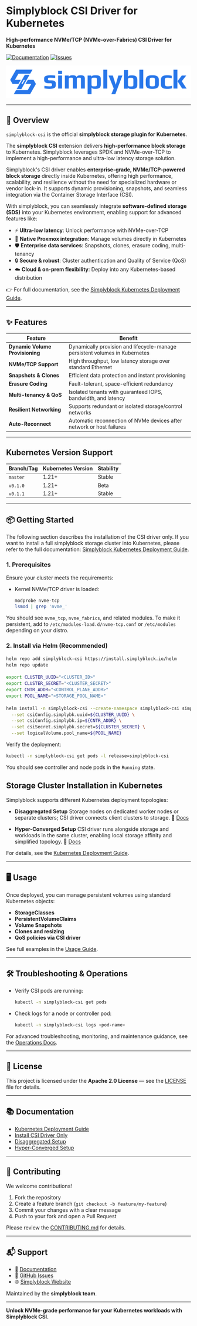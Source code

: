 # Simplyblock CSI Driver for Kubernetes

**High-performance NVMe/TCP (NVMe-over-Fabrics) CSI Driver for Kubernetes**

[![Documentation](https://img.shields.io/badge/Docs-simplyblock-blue)](https://docs.simplyblock.io/latest/deployments/kubernetes/) [![Issues](https://img.shields.io/github/issues/simplyblock/simplyblock-csi)](https://github.com/simplyblock/simplyblock-csi/issues)

![](assets/simplyblock-logo.svg)

---

## 🚀 Overview

`simplyblock-csi` is the official **simplyblock storage plugin for Kubernetes**. 

The **simplyblock CSI** extension delivers **high-performance block storage** to Kubernetes. Simplyblock leverages SPDK and NVMe-over-TCP
to implement a high-performance and ultra-low latency storage solution.

Simplyblock's CSI driver enables **enterprise-grade, NVMe/TCP-powered block storage** directly inside Kubernetes, offering high performance,
scalability, and resilience without the need for specialized hardware or vendor lock-in. It supports dynamic provisioning, snapshots, and
seamless integration via the Container Storage Interface (CSI).

With simplyblock, you can seamlessly integrate **software-defined storage (SDS)** into your Kubernetes environment, enabling support for
advanced features like:

- ⚡ **Ultra-low latency**: Unlock performance with NVMe-over-TCP
- 🧩 **Native Proxmox integration**: Manage volumes directly in Kubernetes
- 🛡️ **Enterprise data services**: Snapshots, clones, erasure coding, multi-tenancy
- 🔒 **Secure & robust**: Cluster authentication and Quality of Service (QoS)
- ☁️ **Cloud & on-prem flexibility**: Deploy into any Kubernetes-based distribution

👉 For full documentation, see the [Simplyblock Kubernetes Deployment Guide](https://docs.simplyblock.io/latest/deployments/kubernetes/).

---

## ✨ Features

| Feature                           | Benefit                                                                 |
|----------------------------------|-------------------------------------------------------------------------|
| **Dynamic Volume Provisioning**   | Dynamically provision and lifecycle-manage persistent volumes in Kubernetes |
| **NVMe/TCP Support**              | High throughput, low latency storage over standard Ethernet              |
| **Snapshots & Clones**           | Efficient data protection and instant provisioning                      |
| **Erasure Coding**                | Fault-tolerant, space-efficient redundancy                             |
| **Multi-tenancy & QoS**          | Isolated tenants with guaranteed IOPS, bandwidth, and latency           |
| **Resilient Networking**         | Supports redundant or isolated storage/control networks                  |
| **Auto-Reconnect**               | Automatic reconnection of NVMe devices after network or host failures   |

---

## Kubernetes Version Support

| Branch/Tag     | Kubernetes Version | Stability |
|----------------|--------------------|-----------|
| `master`       | 1.21+              | Stable    |
| `v0.1.0`       | 1.21+              | Beta      |
| `v0.1.1`       | 1.21+              | Stable    |

---

## 📦 Getting Started

The following section describes the installation of the CSI driver only. If you want to install a full simplyblock storage cluster into Kubernetes, please refer to the full documentation: [Simplyblock Kubernetes Deployment Guide](https://docs.simplyblock.io/latest/deployments/kubernetes/).

### 1. Prerequisites

Ensure your cluster meets the requirements:

- Kernel NVMe/TCP driver is loaded:

  ```bash
  modprobe nvme-tcp
  lsmod | grep 'nvme_'
  ```

You should see `nvme_tcp`, `nvme_fabrics`, and related modules.
To make it persistent, add to `/etc/modules-load.d/nvme-tcp.conf` or `/etc/modules` depending on your distro.

### 2. Install via Helm (Recommended)

```bash
helm repo add simplyblock-csi https://install.simplyblock.io/helm
helm repo update

export CLUSTER_UUID="<CLUSTER_ID>"
export CLUSTER_SECRET="<CLUSTER_SECRET>"
export CNTR_ADDR="<CONTROL_PLANE_ADDR>"
export POOL_NAME="<STORAGE_POOL_NAME>"

helm install -n simplyblock-csi --create-namespace simplyblock-csi simplyblock-csi/spdk-csi \
  --set csiConfig.simplybk.uuid=${CLUSTER_UUID} \
  --set csiConfig.simplybk.ip=${CNTR_ADDR} \
  --set csiSecret.simplybk.secret=${CLUSTER_SECRET} \
  --set logicalVolume.pool_name=${POOL_NAME}
```

Verify the deployment:

```bash
kubectl -n simplyblock-csi get pods -l release=simplyblock-csi
```

You should see controller and node pods in the `Running` state.

## Storage Cluster Installation in Kubernetes

Simplyblock supports different Kubernetes deployment topologies:

* **Disaggregated Setup**
  Storage nodes on dedicated worker nodes or separate clusters; CSI driver connects client clusters to storage.
  📖 [Docs](https://docs.simplyblock.io/latest/deployments/kubernetes/k8s-disaggregated/)

* **Hyper-Converged Setup**
  CSI driver runs alongside storage and workloads in the same cluster, enabling local storage affinity and simplified topology.
  📖 [Docs](https://docs.simplyblock.io/latest/deployments/kubernetes/k8s-hyperconverged/)

For details, see the [Kubernetes Deployment Guide](https://docs.simplyblock.io/latest/deployments/kubernetes/).

---

## 🖥️ Usage

Once deployed, you can manage persistent volumes using standard Kubernetes objects:

* **StorageClasses**
* **PersistentVolumeClaims**
* **Volume Snapshots**
* **Clones and resizing**
* **QoS policies via CSI driver**

See full examples in the [Usage Guide](https://docs.simplyblock.io/latest/usage/simplyblock-csi/).

---

## 🛠️ Troubleshooting & Operations

* Verify CSI pods are running:

  ```bash
  kubectl -n simplyblock-csi get pods
  ```
* Check logs for a node or controller pod:

  ```bash
  kubectl -n simplyblock-csi logs <pod-name>
  ```

For advanced troubleshooting, monitoring, and maintenance guidance, see the [Operations Docs](https://docs.simplyblock.io/25.7.1/usage/simplyblock-csi/).

---

## 📄 License

This project is licensed under the **Apache 2.0 License** — see the [LICENSE](LICENSE) file for details.

---

## 📚 Documentation

* [Kubernetes Deployment Guide](https://docs.simplyblock.io/latest/deployments/kubernetes/)
* [Install CSI Driver Only](https://docs.simplyblock.io/latest/deployments/kubernetes/install-csi/)
* [Disaggregated Setup](https://docs.simplyblock.io/latest/deployments/kubernetes/k8s-disaggregated/)
* [Hyper-Converged Setup](https://docs.simplyblock.io/latest/deployments/kubernetes/k8s-hyperconverged/)

---

## 🤝 Contributing

We welcome contributions!

1. Fork the repository
2. Create a feature branch (`git checkout -b feature/my-feature`)
3. Commit your changes with a clear message
4. Push to your fork and open a Pull Request

Please review the [CONTRIBUTING.md](CONTRIBUTING.md) for details.

---

## 📬 Support

* 📖 [Documentation](https://docs.simplyblock.io/latest/deployments/kubernetes/)
* 🐞 [GitHub Issues](https://github.com/simplyblock/simplyblock-csi/issues)
* 🌐 [Simplyblock Website](https://www.simplyblock.io)

Maintained by the **simplyblock team**.

---

**Unlock NVMe-grade performance for your Kubernetes workloads with Simplyblock CSI.**
